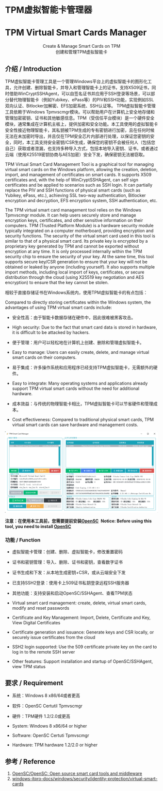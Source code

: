 # TPM虚拟智能卡管理器

# TPM Virtual Smart Cards Manager

<center>Create &amp; Manage Smart Cards on TPM</center>

<center>创建和管理TPM虚拟智能卡</center>

## 介绍 / Introduction

TPM虚拟智能卡管理工具是一个管理Windows平台上的虚拟智能卡的图形化工具，允许创建、删除智能卡，并导入和管理智能卡上的证书，支持X509证书，同时借助WinCryptSSHAgent，可以自签名证书并应用于SSH登录等场景，可以部分替代物理智能卡（例如Yubikey、ePass等）的PIV和SSH功能，实现例如SSL双向认证、Bitlocker加解密、EFS加密系统、SSH认证等。
﻿
TPM虚拟智能卡管理工具依赖于Windows Tpmvscmgr模块。可以帮助用户在计算机上安全地存储和管理加密密钥、证书和其他敏感信息。TPM（受信任平台模块）是一个硬件安全模块，通常集成在计算机主板上，提供加密和安全功能。本工具使用的虚拟智能卡安全性接近物理智能卡，其私钥被TPM生成的专有密钥进行加密，且在任何时候无法在未加密时导出，并且仅在TPM安全芯片内部进行处理，以保证您密钥的安全，同时，本工具支持安全密钥/CSR生成，确保您的密钥不会被任何人（包括您自己）获取或者泄漏，也支持多种导入方式，包括本地导入密钥、证书，或者通过云端（使用X25519密钥协商与AES加密）安全下发，确保密钥无法被窃取。

TPM Virtual Smart Card Management Tool is a graphical tool for managing virtual smart cards on the Windows platform, allowing the creation, deletion, import, and management of certificates on smart cards. It supports X509 certificates and, with the help of WinCryptSSHAgent, can self sign certificates and be applied to scenarios such as SSH login. It can partially replace the PIV and SSH functions of physical smart cards (such as Yubikey, ePass, etc.), achieving SSL two-way authentication, Bitlocker encryption and decryption, EFS encryption system, SSH authentication, etc.

The TPM virtual smart card management tool relies on the Windows Tpmvscmgr module. It can help users securely store and manage encryption keys, certificates, and other sensitive information on their computers. TPM (Trusted Platform Module) is a hardware security module typically integrated on a computer motherboard, providing encryption and security functions. The security of the virtual smart card used in this tool is similar to that of a physical smart card. Its private key is encrypted by a proprietary key generated by TPM and cannot be exported without encryption at any time. It is only processed internally within the TPM security chip to ensure the security of your key. At the same time, this tool supports secure key/CSR generation to ensure that your key will not be obtained or leaked by anyone (including yourself). It also supports multiple import methods, including local import of keys, certificates, or secure distribution through the cloud (using X25519 key negotiation and AES encryption) to ensure that the key cannot be stolen.

相较于直接存储证书在Windows系统内，使用TPM虚拟智能卡的有点包括：

Compared to directly storing certificates within the Windows system, the advantages of using TPM virtual smart cards include:

- 安全性高：由于智能卡数据存储在硬件中，因此很难被黑客攻击。
- High security: Due to the fact that smart card data is stored in hardware, it is difficult to be attacked by hackers.
- 便于管理：用户可以轻松地在计算机上创建、删除和管理虚拟智能卡。
- Easy to manage: Users can easily create, delete, and manage virtual smart cards on their computers.
- 易于集成：许多操作系统和应用程序已经支持TPM虚拟智能卡，无需额外的硬件。
- Easy to integrate: Many operating systems and applications already support TPM virtual smart cards without the need for additional hardware.
- 成本效益：与传统的物理智能卡相比，TPM虚拟智能卡可以节省硬件和管理成本。

- Cost effectiveness: Compared to traditional physical smart cards, TPM virtual smart cards can save hardware and management costs.

![20240901-185515](Images/20241025-115000.png)



<b color="red">注意：在使用本工具前，您需要提前安装[OpenSC](https://github.com/OpenSC/OpenSC/releases) </b>
<b color="red">Notice: Before using this tool, you need to install [OpenSC](https://github.com/OpenSC/OpenSC/releases) </b>

### 功能 / Function

- 虚拟智能卡管理：创建、删除、虚拟智能卡，修改重置密码
- 证书和密钥管理：导入、删除、证书和密钥，查看数字证书
- 证书生成和下发：从本地生成密钥+CSR，或从云端安全下发
- 已支持SSH2登录：使用卡上509证书私钥登录远程SSH服务器
- 其他功能：支持安装和启动OpenSC/SSHAgent、查看TPM状态

- Virtual smart card management: create, delete, virtual smart cards, modify and reset passwords
- Certificate and Key Management: Import, Delete, Certificate and Key, View Digital Certificates
- Certificate generation and issuance: Generate keys and CSR locally, or securely issue certificates from the cloud
- SSH2 login supported: Use the 509 certificate private key on the card to log in to the remote SSH server
- Other features: Support installation and startup of OpenSC/SSHAgent, view TPM status

## 要求 / Requirement

- 系统：Windows 8 x86/64或者更高
- 软件：OpenSC Certutil Tpmvscmgr
- 硬件：TPM硬件 1.2/2.0或更高

- System: Windows 8 x86/64 or higher
- Software: OpenSC Certuti Tpmvscmgr
- Hardware: TPM hardware 1.2/2.0 or higher

## 参考 / Reference

1. [OpenSC/OpenSC: Open source smart card tools and middleware](https://github.com/OpenSC/OpenSC)
2. [windows-itpro-docs/windows/security/identity-protection/virtual-smart-cards](https://github.com/MicrosoftDocs/windows-itpro-docs/tree/public/windows/security/identity-protection/virtual-smart-cards)
